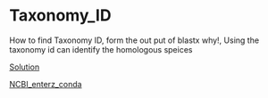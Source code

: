 # Taxonomy_ID

How to find Taxonomy ID, form the out put of blastx
why!, Using the taxonomy id can identify the homologous speices 

[Solution](https://www.biostars.org/p/367121/)

[NCBI_enterz_conda](https://anaconda.org/bioconda/entrez-direct)


